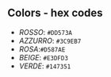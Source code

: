 ## Colors - hex codes
- *ROSSO*: `#DD573A`
- *AZZURRO*: `#3C9EB7`
- *ROSA*:`#D587AE`
- *BEIGE*: `#E3DFD3`
- *VERDE*: `#147351`